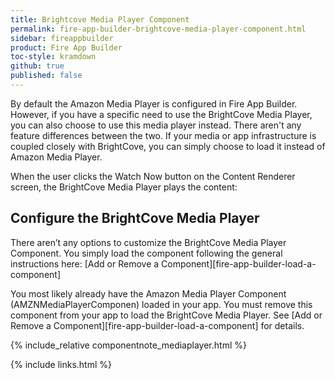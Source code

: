 ```yaml
---
title: Brightcove Media Player Component
permalink: fire-app-builder-brightcove-media-player-component.html
sidebar: fireappbuilder
product: Fire App Builder
toc-style: kramdown
github: true
published: false
---
```


By default the Amazon Media Player is configured in Fire App Builder. However, if you have a specific need to use the BrightCove Media Player, you can also choose to use this media player instead. There aren't any feature differences between the two. If your media or app infrastructure is coupled closely with BrightCove, you can simply choose to load it instead of Amazon Media Player.

When the user clicks the Watch Now button on the Content Renderer screen, the BrightCove Media Player plays the content:

## Configure the BrightCove Media Player

There aren’t any options to customize the BrightCove Media Player Component. You simply load the component following the general instructions here: [Add or Remove a Component][fire-app-builder-load-a-component]

You most likely already have the Amazon Media Player Component (AMZNMediaPlayerComponen) loaded in your app. You must remove this component from your app to load the BrightCove Media Player. See [Add or Remove a Component][fire-app-builder-load-a-component] for details.

{% include_relative componentnote_mediaplayer.html %}

{% include links.html %}
